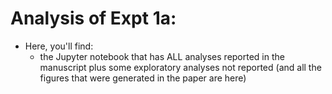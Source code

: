 
# Analysis of Expt 1a:

* Here, you'll find:
  * the Jupyter notebook that has ALL analyses reported in the manuscript plus some exploratory analyses not reported (and all the figures that were generated in the paper are here)


